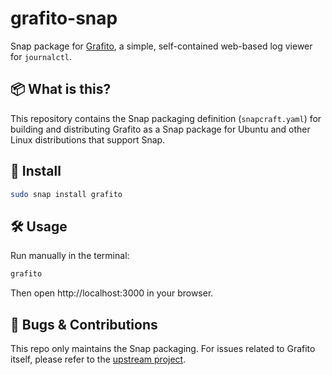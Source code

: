 # grafito-snap

Snap package for [Grafito](https://github.com/ralsina/grafito), a simple, self-contained web-based log viewer for `journalctl`.

## 📦 What is this?

This repository contains the Snap packaging definition (`snapcraft.yaml`) for building and distributing Grafito as a Snap package for Ubuntu and other Linux distributions that support Snap.


## 🚀 Install

```bash
sudo snap install grafito
```


## 🛠️ Usage

Run manually in the terminal:


```bash
grafito
```

Then open http://localhost:3000 in your browser.


## 🐞 Bugs & Contributions

This repo only maintains the Snap packaging. For issues related to Grafito itself, please refer to the [upstream project](https://github.com/ralsina/grafito).
